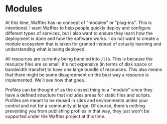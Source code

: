 # Modules

At this time, Waffles has no concept of "modules" or "plug-ins". This is intentional. I want Waffles to help people quickly deploy and configure different types of services, but I also want to ensure they learn how the deployment is done and how the software works. I do not want to create a module ecosystem that is taken for granted instead of actually learning and understanding what is being deployed.

All resources are currently being bundled into `/lib`. This is because the resource files are so small, it's not expensive (in terms of disk space or bandwidth transfer) to have one large bundle of resources. This also means that there might be some disagreement on the best way a resource is implemented. We'll see how that goes.

Profiles can be thought of as the closest thing to a "module" since they have a defined structure that includes areas for static files and scripts. Profiles are meant to be reused in sites and environments under your control and not for a community at large. Of course, there's nothing preventing you from publishing profiles in that way, they just won't be supported under the Waffles project at this time.
